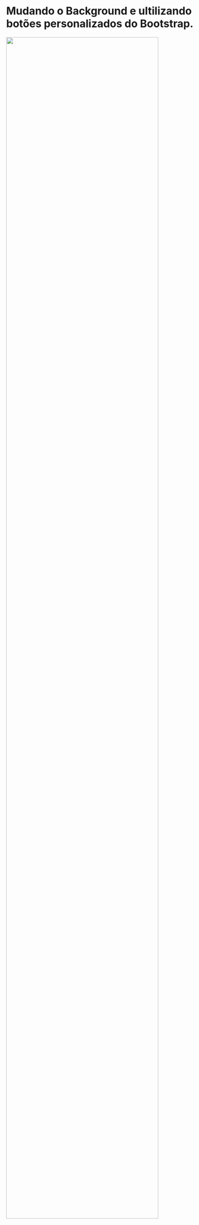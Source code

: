 # Mudando o Background e ultilizando botões personalizados do Bootstrap.

<img src="blob:https://web.whatsapp.com/e6f26bf2-e814-4ffd-bb86-a6a04dde0919"  width='90%'>
